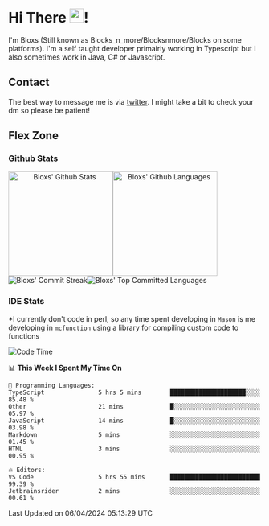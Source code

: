 # Hi There <img src="https://media.giphy.com/media/hvRJCLFzcasrR4ia7z/giphy.gif" width="28">!
I'm Bloxs (Still known as Blocks_n_more/Blocksnmore/Blocks on some platforms). I'm a self taught developer primairly working in Typescript but I also sometimes work in Java, C# or Javascript. 

## Contact
The best way to message me is via [twitter](https://twitter.com/blocksnmore). I might take a bit to check your dm so please be patient!

## Flex Zone
### Github Stats
<div style="display: flex;" align="center">
  <img src="https://readme-stats-gules.vercel.app/api?username=Blocksnmore&bg_color=23272A&show_icons=true&count_private=true&title_color=fff&text_color=fff&icon_color=3d34eb&hide_border=true&border_radius=10" alt="Bloxs' Github Stats" style="height: 13rem" />
 <img src="https://readme-stats-gules.vercel.app/api/top-langs/?username=Blocksnmore&layout=donut&count_private=true&hide_border=true&bg_color=23272A&title_color=fff&text_color=fff&icon_color=3d34eb&border_radius=10" alt="Bloxs' Github Languages" style="height: 13rem;" />
</div>
<div style="display: flex;" align="center">
  <img src="https://streak-stats.demolab.com?user=Blocksnmore&theme=github-dark-blue&hide_border=true" alt="Bloxs' Commit Streak">
  <img src="http://github-profile-summary-cards.vercel.app/api/cards/most-commit-language?username=Blocksnmore&theme=github_dark" alt="Bloxs' Top Committed Languages">
</div>

### IDE Stats
*I currently don't code in perl, so any time spent developing in `Mason` is me developing in `mcfunction` using a library for compiling custom code to functions
<!--START_SECTION:waka-->
![Code Time](http://img.shields.io/badge/Code%20Time-786%20hrs%2027%20mins-blue)

📊 **This Week I Spent My Time On** 

```text
💬 Programming Languages: 
TypeScript               5 hrs 5 mins        █████████████████████░░░░   85.48 % 
Other                    21 mins             █░░░░░░░░░░░░░░░░░░░░░░░░   05.97 % 
JavaScript               14 mins             █░░░░░░░░░░░░░░░░░░░░░░░░   03.98 % 
Markdown                 5 mins              ░░░░░░░░░░░░░░░░░░░░░░░░░   01.45 % 
HTML                     3 mins              ░░░░░░░░░░░░░░░░░░░░░░░░░   00.95 % 

🔥 Editors: 
VS Code                  5 hrs 55 mins       █████████████████████████   99.39 % 
Jetbrainsrider           2 mins              ░░░░░░░░░░░░░░░░░░░░░░░░░   00.61 % 
```


 Last Updated on 06/04/2024 05:13:29 UTC
<!--END_SECTION:waka-->
